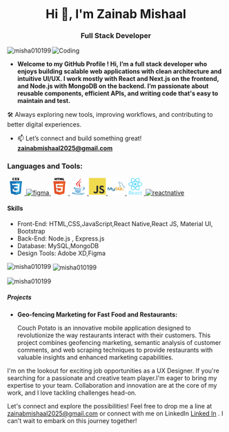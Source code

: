 <h1 align="center">Hi 👋, I'm Zainab Mishaal</h1>
<h3 align="center">Full Stack Developer</h3>
<img align="right" alt="Coding" width="400" src="https://www.fullstacktechnology.com/wp-content/uploads/2020/11/web_developing_2.gif">

<p align="left"> <img src="https://komarev.com/ghpvc/?username=misha010199&label=Profile%20views&color=0e75b6&style=flat" alt="misha010199" /> </p>

-  **Welcome to my GitHub Profile ! Hi, I’m a full stack developer who enjoys building scalable web applications with clean architecture and intuitive UI/UX. I work mostly with React and Next.js on the frontend, and Node.js with MongoDB  on the backend. I’m passionate about reusable components, efficient APIs, and writing code that's easy to maintain and test.**

🛠️ Always exploring new tools, improving workflows, and contributing to better digital experiences.


- 📫 Let’s connect and build something great! **zainabmishaal2025@gmail.com**


<p align="left">
</p>

<h3 align="left">Languages and Tools:</h3>
<p align="left"> <a href="https://www.w3schools.com/css/" target="_blank" rel="noreferrer"> <img src="https://raw.githubusercontent.com/devicons/devicon/master/icons/css3/css3-original-wordmark.svg" alt="css3" width="40" height="40"/> </a> <a href="https://www.figma.com/" target="_blank" rel="noreferrer"> <img src="https://www.vectorlogo.zone/logos/figma/figma-icon.svg" alt="figma" width="40" height="40"/> </a> <a href="https://www.w3.org/html/" target="_blank" rel="noreferrer"> <img src="https://raw.githubusercontent.com/devicons/devicon/master/icons/html5/html5-original-wordmark.svg" alt="html5" width="40" height="40"/> </a> <a href="https://www.java.com" target="_blank" rel="noreferrer"> <img src="https://raw.githubusercontent.com/devicons/devicon/master/icons/java/java-original.svg" alt="java" width="40" height="40"/> </a> <a href="https://developer.mozilla.org/en-US/docs/Web/JavaScript" target="_blank" rel="noreferrer"> <img src="https://raw.githubusercontent.com/devicons/devicon/master/icons/javascript/javascript-original.svg" alt="javascript" width="40" height="40"/> </a> <a href="https://www.mysql.com/" target="_blank" rel="noreferrer"> <img src="https://raw.githubusercontent.com/devicons/devicon/master/icons/mysql/mysql-original-wordmark.svg" alt="mysql" width="40" height="40"/> </a> <a href="https://reactjs.org/" target="_blank" rel="noreferrer"> <img src="https://raw.githubusercontent.com/devicons/devicon/master/icons/react/react-original-wordmark.svg" alt="react" width="40" height="40"/> </a> <a href="https://reactnative.dev/" target="_blank" rel="noreferrer"> <img src="https://reactnative.dev/img/header_logo.svg" alt="reactnative" width="40" height="40"/> </a>  </p>

<h4><b> Skills</b></h4>
<ul>
  <li>Front-End: HTML,CSS,JavaScript,React Native,React JS, Material UI, Bootstrap</li>
  <li>Back-End: Node.js , Express.js
  <li>Database: MySQL,MongoDB</li>
  <li>Design Tools: Adobe XD,Figma</li>
</ul>

<p><img align="left" src="https://github-readme-stats.vercel.app/api/top-langs?username=misha010199&show_icons=true&locale=en&layout=compact" alt="misha010199" /></p>

<p>&nbsp;<img align="center" src="https://github-readme-stats.vercel.app/api?username=misha010199&show_icons=true&locale=en" alt="misha010199" /></p>

<p><img align="center" src="https://github-readme-streak-stats.herokuapp.com/?user=misha010199&" alt="misha010199" /></p>

<h5>Projects</h5>
<ul>
  <li><Strong>Geo-fencing Marketing for Fast Food and Restaurants:</Strong> <p>Couch Potato is an innovative mobile application designed to revolutionize the way restaurants interact with their customers. This project combines geofencing marketing, semantic analysis of customer comments, and web scraping techniques to provide restaurants with valuable insights and enhanced marketing capabilities.</p></li>
  
</ul>
<p> I'm on the lookout for exciting job opportunities as a UX Designer. If you're searching for a passionate and creative team player.I'm eager to bring my expertise to your team. Collaboration and innovation are at the core of my work, and I love tackling challenges head-on.</p>

<p>Let's connect and explore the possibilities! Feel free to drop me a line at  <a href = "mailto: zainabmishaal2025@gmail.com">zainabmishaal2025@gmail.com</a> or connect with me on LinkedIn <a href="https://www.linkedin.com/in/zainab-mishaal/">Linked In</a> . I can't wait to embark on this journey together!</p>

